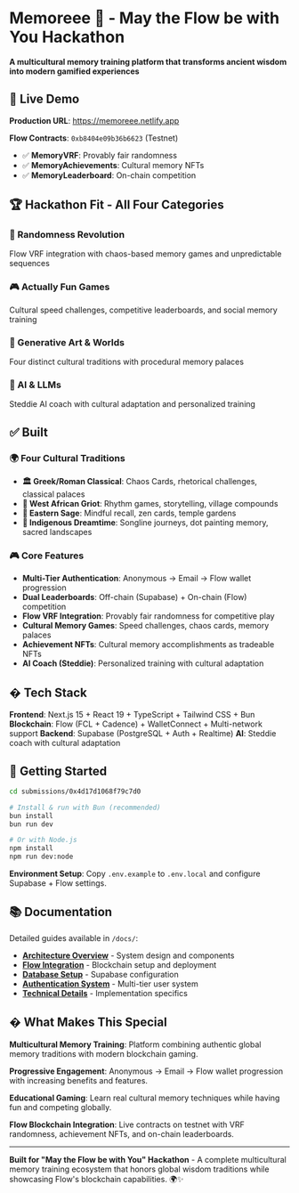 # Memoreee 🧠 - May the Flow be with You Hackathon

**A multicultural memory training platform that transforms ancient wisdom into modern gamified experiences**

## 🚀 **Live Demo**

**Production URL**: https://memoreee.netlify.app

**Flow Contracts**: `0xb8404e09b36b6623` (Testnet)

- ✅ **MemoryVRF**: Provably fair randomness
- ✅ **MemoryAchievements**: Cultural memory NFTs
- ✅ **MemoryLeaderboard**: On-chain competition

## 🏆 **Hackathon Fit - All Four Categories**

### 🎲 Randomness Revolution

Flow VRF integration with chaos-based memory games and unpredictable sequences

### 🎮 Actually Fun Games

Cultural speed challenges, competitive leaderboards, and social memory training

### 🎨 Generative Art & Worlds

Four distinct cultural traditions with procedural memory palaces

### 🤖 AI & LLMs

Steddie AI coach with cultural adaptation and personalized training

## ✅ **Built**

### 🌍 **Four Cultural Traditions**

- **🏛️ Greek/Roman Classical**: Chaos Cards, rhetorical challenges, classical palaces
- **🥁 West African Griot**: Rhythm games, storytelling, village compounds
- **🧘 Eastern Sage**: Mindful recall, zen cards, temple gardens
- **🎨 Indigenous Dreamtime**: Songline journeys, dot painting memory, sacred landscapes

### 🎮 **Core Features**

- **Multi-Tier Authentication**: Anonymous → Email → Flow wallet progression
- **Dual Leaderboards**: Off-chain (Supabase) + On-chain (Flow) competition
- **Flow VRF Integration**: Provably fair randomness for competitive play
- **Cultural Memory Games**: Speed challenges, chaos cards, memory palaces
- **Achievement NFTs**: Cultural memory accomplishments as tradeable NFTs
- **AI Coach (Steddie)**: Personalized training with cultural adaptation

## �️ **Tech Stack**

**Frontend**: Next.js 15 + React 19 + TypeScript + Tailwind CSS + Bun
**Blockchain**: Flow (FCL + Cadence) + WalletConnect + Multi-network support
**Backend**: Supabase (PostgreSQL + Auth + Realtime)
**AI**: Steddie coach with cultural adaptation

## 🚀 **Getting Started**

```bash
cd submissions/0x4d17d1068f79c7d0

# Install & run with Bun (recommended)
bun install
bun run dev

# Or with Node.js
npm install
npm run dev:node
```

**Environment Setup**: Copy `.env.example` to `.env.local` and configure Supabase + Flow settings.

## 📚 **Documentation**

Detailed guides available in `/docs/`:

- **[Architecture Overview](docs/ARCHITECTURE.md)** - System design and components
- **[Flow Integration](docs/FLOW_INTEGRATION_GUIDE.md)** - Blockchain setup and deployment
- **[Database Setup](docs/DATABASE_SETUP.md)** - Supabase configuration
- **[Authentication System](docs/AUTHENTICATION_SYSTEM.md)** - Multi-tier user system
- **[Technical Details](docs/TECHNICAL.md)** - Implementation specifics

## � **What Makes This Special**

**Multicultural Memory Training**: Platform combining authentic global memory traditions with modern blockchain gaming.

**Progressive Engagement**: Anonymous → Email → Flow wallet progression with increasing benefits and features.

**Educational Gaming**: Learn real cultural memory techniques while having fun and competing globally.

**Flow Blockchain Integration**: Live contracts on testnet with VRF randomness, achievement NFTs, and on-chain leaderboards.

---

**Built for "May the Flow be with You" Hackathon** - A complete multicultural memory training ecosystem that honors global wisdom traditions while showcasing Flow's blockchain capabilities. 🌍✨
